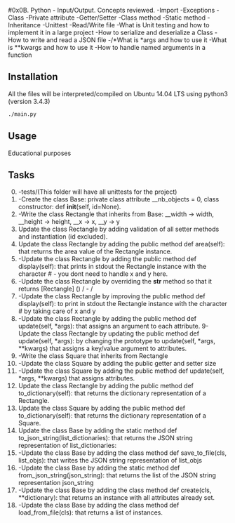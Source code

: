 #0x0B. Python - Input/Output.
Concepts reviewed.
-Import
-Exceptions
-Class
-Private attribute
-Getter/Setter
-Class method
-Static method
-Inheritance
-Unittest
-Read/Write file
-What is Unit testing and how to implement it in a large project
-How to serialize and deserialize a Class
-How to write and read a JSON file
-/*What is *args and how to use it
-What is **kwargs and how to use it
-How to handle named arguments in a function

## Installation

All the files will be interpreted/compiled on Ubuntu 14.04 LTS using python3 (version 3.4.3)

```bash
./main.py
```

## Usage

Educational purposes

## Tasks
0. -tests/(This folder will have all unittests for the project)
1. -Create the class Base: private class attribute __nb_objects = 0, class constructor: def __init__(self, id=None).
2. -Write the class Rectangle that inherits from Base: __width -> width, __height -> height, __x -> x, __y -> y
3. Update the class Rectangle by adding validation of all setter methods and instantiation (id excluded).
4. Update the class Rectangle by adding the public method def area(self): that returns the area value of the Rectangle instance.
5. -Update the class Rectangle by adding the public method def display(self): that prints in stdout the Rectangle instance with the character # - you dont need to handle x and y here.
6. -Update the class Rectangle by overriding the __str__ method so that it returns [Rectangle] (<id>) <x>/<y> - <width>/<height>
7. -Update the class Rectangle by improving the public method def display(self): to print in stdout the Rectangle instance with the character # by taking care of x and y
8. -Update the class Rectangle by adding the public method def update(self, *args): that assigns an argument to each attribute.
9- Update the class Rectangle by updating the public method def update(self, *args): by changing the prototype to update(self, *args, **kwargs) that assigns a key/value argument to attributes.
10. -Write the class Square that inherits from Rectangle
11. -Update the class Square by adding the public getter and setter size
12. -Update the class Square by adding the public method def update(self, *args, **kwargs) that assigns attributes.
13. Update the class Rectangle by adding the public method def to_dictionary(self): that returns the dictionary representation of a Rectangle.
14. Update the class Square by adding the public method def to_dictionary(self): that returns the dictionary representation of a Square.
15. Update the class Base by adding the static method def to_json_string(list_dictionaries): that returns the JSON string representation of list_dictionaries:
16. -Update the class Base by adding the class method def save_to_file(cls, list_objs): that writes the JSON string representation of list_objs
17. -Update the class Base by adding the static method def from_json_string(json_string): that returns the list of the JSON string representation json_string
18. -Update the class Base by adding the class method def create(cls, **dictionary): that returns an instance with all attributes already set.
19. -Update the class Base by adding the class method def load_from_file(cls): that returns a list of instances.
